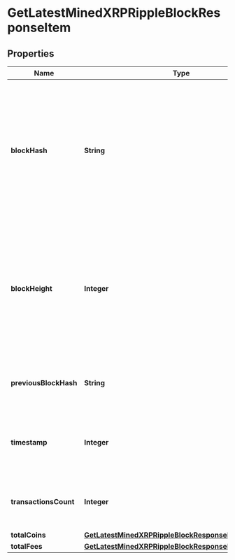 

# GetLatestMinedXRPRippleBlockResponseItem


## Properties

Name | Type | Description | Notes
------------ | ------------- | ------------- | -------------
**blockHash** | **String** | Represents the hash of the block, which is its unique identifier. It represents a cryptographic digital fingerprint made by hashing the block header twice through the SHA256 algorithm. | 
**blockHeight** | **Integer** | Represents the number of blocks in the blockchain preceding this specific block. Block numbers have no gaps. A blockchain usually starts with block 0 called the \&quot;Genesis block\&quot;. | 
**previousBlockHash** | **String** | Represents the hash of the previous block, also known as the parent block. | 
**timestamp** | **Integer** | Defines the exact date/time when this block was mined in Unix Timestamp. | 
**transactionsCount** | **Integer** | Represents the total number of all transactions as part of this block. | 
**totalCoins** | [**GetLatestMinedXRPRippleBlockResponseItemTotalCoins**](GetLatestMinedXRPRippleBlockResponseItemTotalCoins.md) |  | 
**totalFees** | [**GetLatestMinedXRPRippleBlockResponseItemTotalFees**](GetLatestMinedXRPRippleBlockResponseItemTotalFees.md) |  | 



